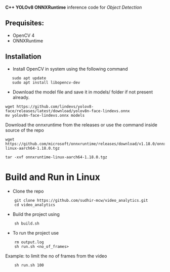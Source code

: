 

**C++ YOLOv8 ONNXRuntime** inference code for *Object Detection* 


## Prequisites:
- OpenCV 4
- ONNXRuntime 



## Installation
- Install OpenCV in system using the following command 
```
   sudo apt update
   sudo apt install libopencv-dev 
```

-  Download the model file and save it in models/ folder if not present already.
```
wget https://github.com/lindevs/yolov8-face/releases/latest/download/yolov8n-face-lindevs.onnx
mv yolov8n-face-lindevs.onnx models
```

Download the onnxruntime from the releases or use the command inside source of the repo 
```
wget https://github.com/microsoft/onnxruntime/releases/download/v1.18.0/onnxruntime-linux-aarch64-1.18.0.tgz

tar -xvf onnxruntime-linux-aarch64-1.18.0.tgz
```

# Build and Run in Linux

- Clone the repo 
```
    git clone https://github.com/sudhir-mcw/video_analytics.git
    cd video_analytics
```
- Build the project using 
```
    sh build.sh
``` 
- To run the project use
```
    rm output.log
    sh run.sh <no_of_frames> 
```
Example: to limit the no of frames from the video 
```
    sh run.sh 100 
```
